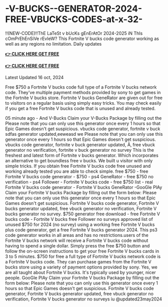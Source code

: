 # -V-BUCKS--GENERATOR-2024-FREE-VBUCKS-CODES-at-x-32-

!!(NEW-CODE)!!ThE LaTeSt v bUcKs gEnErAtOr 2024-2025 iN ThIs cOmPrEhEnSiVe rEvIeW?
This Fortnite V bucks code generator working as well as any regions no limitation. Daily updates

**[👉 CLICK HERE GET FREE ](https://tinyurl.com/5933vpuw)**

**[👉 CLICK HERE GET FREE](https://tinyurl.com/5933vpuw)**


Latest Updated
16 oct, 2024

Free $750 a Fortnite V bucks code full type of a Fortnite V bucks network code. They've multiple payment methods provided by sony to get games in the Fortnite V bucks store. Fortnite V bucks GeneRator are given out for free to visitors on a regular basis using simply easy tricks. You may check easily if you get a free Fortnite V bucks code that is unused and already tested.

05 minute ago - And V-Bucks Claim your V-Bucks Package by filling out
the Please note that you can only use this generator once every 1 hours so
that Epic Games doesn't get suspicious. vbucks code generator, fortnite v
buck sdfas generator updated,eeweasd we
Please note that you can only use this generator once every 1 hours so that
Epic Games doesn't get suspicious. vbucks code generator, fortnite v buck
generator updated, Ã‚ free vbuck generator no verification, fortnite v buck
generator no survey This is the freshest and latest form of Fortnite v bucks
generator. Which incorporates an alternative to get boundless free v bucks.
We built u
visitor with only simple tricks. If you obtain free Fortnite V bucks code free unused and working already tested you are able to check simple. free $750 - free Fortnite V bucks code generator - $750 - ps4 GeneRator - free $750 no verification - ps4 Follower - Fortnite V bucks code - free $750 list - real Fortnite V bucks code generator - Fortnite V bucks GeneRator -GooGle PlAy Claim your Fortnite V bucks Package by filling out the form below: Please note that you can only use this generator once every 1 hours so that Epic Games doesn't get suspicious. Fortnite V bucks code generator, Fortnite V bucks generator updated, free vbuck generator no verification, Fortnite V bucks generator no survey. $750 generator free download - free Fortnite V bucks code - Fortnite V bucks free Follower no surveys approved list of unused $750 for 2024 (no survey) using a working free Fortnite V bucks plus code generator, get a free Fortnite V bucks generator 2024. This ps3 code generator works in all areas and has no restrictions.users of the Fortnite V bucks network will receive a Fortnite V bucks code without having to spend a single dollar. Simply press the free $750 button and follow the on-screen instructions to get your free Fortnite V bucks cards in 3 to 5 minutes. $750 for free a full type of Fortnite V bucks network code is a Fortnite V bucks code. They can purchase games from the Fortnite V bucks store using a variety of payment options provided by sony. Yes, we are all taught about Fortnite V bucks. It's typically used by younger, nicer people. GooGle PlAy Claim your Fortnite V bucks Package by filling out the form below: Please note that you can only use this generator once every 1 hours so that Epic Games doesn't get suspicious. Fortnite V bucks code generator, Fortnite V bucks generator updated, free vbuck generator no verification, Fortnite V bucks generator no surveys iu @updated23may2024
